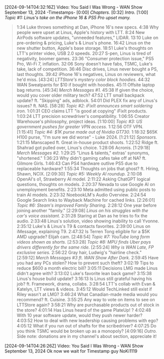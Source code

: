 [2024-09-14T04:32:16Z] Video: You Said I Was Wrong - WAN Show September 13, 2024 
-Timestamps-
[0:00] *Chapters.*
[0:32] *Intro.*
[1:00] *Topic #1: Linus's take on the iPhone 16 & PS5 Pro upset many.*
   > 1:34 Luke throws something at Dan, iPhone 16's new specs.
   > 4:38 Why people were upset at Linus, Apple's history with LTT.
   > 8:24 New AirPods software updates, "unneeded features," LIDAR.
   > 13:10 Luke on pre-ordering & pricing, Luke's & Linus's phone.
   > 16:42 Linus on the new shutter button, Apple's base storage.
   > 18:51 Luke's thoughts on LTT's printer video, USB 2.0 speeds.
   > 20:27 S-pen, Linus is tired of negativity, boomer games.
   > 23:36 "Consumer protection issue," PS5 Pro, Wi-Fi 7, inflation.
   > 32:06 Sony doesn't have fabs, TSMC, Luke's take, lack of competition.
   > 36:46 Disc drives, Linus never bought a PS, last thoughts. 
   > 39:42 iPhone 16's negatives, Linus on reviewers, what he'd miss.
[43:24] *LTTStore's mystery color block hoodies.*
   > 44:32 WAN Sweatpants for $10 if bought with hoodies.
   > 45:11 Offsite laptop bag returns.
[45:34] *Merch Messages #1.*
   > 45:38 If given the choice, would you cover older military tech?
   > 47:52 LTT small backpack update? ft. "Skipping" ads, adblock.
   > 54:01 Did PLEX fix any of Linus's issues? ft. NAS.
[58:28] *Topic #2: iFixIt announces smart soldering iron.*
   > 1:01:31 CEO claims LTT "is good at copying" iFixIt products.
   > 1:03:24 LTT precision screwdriver's compatibility.
   > 1:06:55 Creator Warehouse's philosophy, project ideas.
[1:10:00] *Topic #3: US government pushes for greater VPN access.*
   > 1:12:56 OTF VPN.
[1:15:41] *Topic #4: $1K purse made out of Nvidia GT730.*
   > 1:18:32 $65K H100 purse, "I'm sure we did worse" - Luke 2024.
[1:21:12] *Sponsors.*
   > 1:21:15 Manscaped ft. Great in-house product shoots.
   > 1:22:52 Ridge ft. Shahrad got pulled over, Linus's choice.
   > 1:28:06 Acronis.
[1:29:18] *Merch Messages #2.*
   > 1:29:25 "Linus & talents," extras' synonyms, "shortened."
   > 1:36:23 Why didn't gaming cafes take off at NA? ft. Gilmore Girls.
   > 1:46:43 Can PS4 hardware outlive PS5 due to replaceable hardware?
   > 1:55:34 Thoughts on jobs that ghost? ft. Hiring, Shawn, NCIX.
[2:09:30] *Topic #5: Weekly AI roundup.*
   > 2:10:08 OpenAI's o1, Strawberry AI model.
   > 2:11:22 Asking ChatGPT logical questions, thoughts on models.
   > 2:20:37 Nevada to use Google AI on unemployment benefits.
   > 2:23:10 Meta admitted using public posts to train AI models.
   > 2:23:32 NoebookLM's Audio Overview.
   > 2:24:54 Google Search links to Wayback Machine for cached links.
[2:26:01] *Topic #6: Steam's improved Family Sharing.*
   > 2:28:12 One year before joining another "family."
[2:29:08] *Linus on his struggles with the car's voice assistant.*
   > 2:31:28 Staring at Dan as he tries to fix the audio.
   > 2:33:48 Linus's solution, video showing inability to call Yvonne.
   > 2:35:12 Luke's & Linus's T9 & contacts favorites.
   > 2:39:00 Linus on iMessage, explaining T9.
   > 2:47:32 Is Terren Tong eligible for a $5K AMD upgrade? Elijah cam.
[2:48:54] *Topic #7: YouTube long form videos shown as shorts.*
[2:53:28] *Topic #8: MPU finds Uber pays drivers differently for the same ride.*
[2:55:24] *Why is WAN Late, FP exclusive series.*
   > 2:56:22 Gray hair, Ludwig's "hairline check."
[2:59:12] *Merch Messages #3 ft. WAN Show After Dark.*
   > 2:59:45 Have you had any PCs stolen? How to prevent such theft?
   > 3:02:19 Tips to reduce $600 a month electric bill?
   > 3:05:11 Decisions LMG made Linus didn't agree with?
   > 3:13:02 Luke's favorite lean back game?
   > 3:15:38 Linus's house build update?
   > 3:16:13 Is Linus still grateful having his job? ft. Framework, drama, collabs.
   > 3:28:54 LTT's collab with Evan & Katelyn, LTT views & videos.
   > 3:45:12 Would TechLinked still exist if Riley wasn't at LMG?
   > 3:46:24 What Canadian-made media would you recommend? ft. Cuisine.
   > 3:55:25 Any way to vote on items to see on LTTStore again?
   > 3:58:21 Why are purchasable products out of stock in the store?
   > 4:01:14 Has Linus heard of the game PlateUp! ?
   > 4:02:48 With 10 year software update, would they push newer harder?
   > 4:03:52 How to deal with new leadership causing problems with ego?
   > 4:05:12 What if you run out of shafts for the scribedriver?
   > 4:07:25 Do you think TSMC would be broken up as a monopoly?
[4:09:16] *Outro.*
Side note: donations are in my channel's about section, appreciate it!

[2024-09-14T04:26:26Z] Video: You Said I Was Wrong - WAN Show September 13, 2024 
Ok now we wait for Timestamp guy NoKi1119

